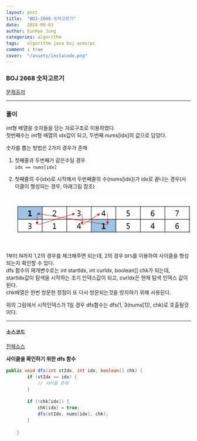 ```yaml
---
layout: post
title:  "BOJ-2668-숫자고르기"
date:   2018-09-03
author: EunHye Jung
categories: algorithm
tags:	algorithm java boj acmicpc
comment : true
cover:  "/assets/instacode.png"
---  
```

   
  
### BOJ 2668 숫자고르기  
  

[문제출저](https://www.acmicpc.net/problem/2668)   
  
     

        
- - -   
   
   
### 풀이  
     
int형 배열을 숫자들을 담는 자료구조로 이용하였다.  
첫번째수는 int형 배열의 idx값이 되고, 두번째 nums[idx]의 값으로 담았다.  
      
숫자를 뽑는 방법은 2가지 경우가 존재  
1. 첫째줄과 두번째가 같은수일 경우  
    `idx == nums[idx] `   
  
2. 첫째줄의 수(idx)로 시작해서  두번째줄의 수(nums[idx])가 idx로 끝나는 경우(사이클이 형성되는 경우, 아래그림 참조)   
  
   ![content01](/assets/contents/algorithm/content04.PNG)   
     
  
1부터 N까지 1,2의 경우를 체크해주면 되는데, 2의 경우 `DFS`를 이용하여 사이클을 형성되는지 확인할 수 있다.  
dfs 함수의 매개변수로는 int startIdx, int curIdx, boolean[] chk가 되는데,  
startIdx값이 탐색을 시작하는 초기 인덱스값이 되고, curIdx은 현재 탐색 인덱스 값이 된다.  
chk배열은 한번 방문한 정점이 또 다시 방문되는것을 방지하기 위해 사용된다.  
  
위의 그림에서 시작인덱스가 1일 경우 dfs함수는 dfs(1, 3(nums[1]), chk)로 호출될것이다.  
   
- - -  
    
  
#### 소스코드   
  
[전체소스](https://github.com/EunHyeJung/AlgorithmStudy/blob/master/BOJ/BOJ2668.java)  
  
<b>사이클을 확인하기 위한 dfs 함수</b>
```java
public void dfs(int stIdx, int idx, boolean[] chk) {
		if (stIdx == idx) {
			// 사이클 존재
		}

		if (!chk[idx]) {
			chk[idx] = true;
			dfs(stIdx, nums[idx], chk);
		}

	}
```   
  
  
